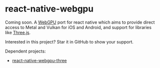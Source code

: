 # react-native-webgpu

Coming soon. A [WebGPU](https://developer.mozilla.org/en-US/docs/Web/API/WebGPU_API) port for react native which aims to provide direct access to Metal and Vulkan for iOS and Android, and support for libraries like [Three.js](https://threejs.org).

Interested in this project? Star it in GitHub to show your support.

Dependent projects:
- [react-native-webgpu-three](https://github.com/seanhenry/react-native-webgpu-three)
